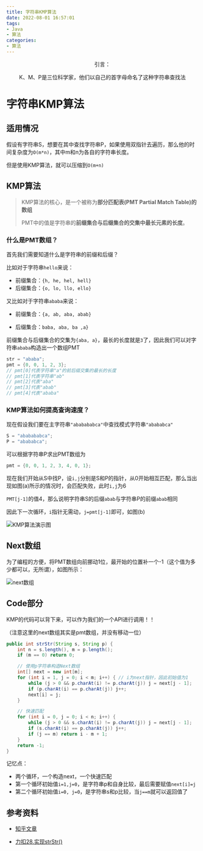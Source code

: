 ```yaml
---
title: 字符串KMP算法
date: 2022-08-01 16:57:01
tags:
- Java
- 算法
categories:
- 算法
---
```



<center>
引言： 


K、M、P是三位科学家，他们以自己的首字母命名了这种字符串查找法

</center>

<!-- more -->

# 字符串KMP算法

## 适用情况

假设有字符串S，想要在其中查找字符串P，如果使用双指针去遍历，那么他的时间复杂度为`O(m*n)`，其中m和n为各自的字符串长度。

但是使用KMP算法，就可以压缩到`O(m+n)`

## KMP算法

> KMP算法的核心，是一个被称为**部分匹配表(PMT Partial Match Table)的数组**
>
> PMT中的值是字符串的**前缀集合与后缀集合的交集中最长元素的长度**。

### 什么是PMT数组？

首先我们需要知道什么是字符串的前缀和后缀？

比如对于字符串`hello`来说：

- 前缀集合：`{h, he, hel, hell}`
- 后缀集合：`{o, lo, llo, ello}`

又比如对于字符串`ababa`来说：

- 前缀集合：`{a, ab, aba, abab}`

- 后缀集合：`baba, aba, ba ,a}`

前缀集合与后缀集合的交集为`{aba, a}`，最长的长度就是`3`了，因此我们可以对字符串`ababa`构造出一个数组PMT

```java
str = "ababa";
pmt = {0, 0, 1, 2, 3};
// pmt[0]代表字符串"a"的前后缀交集的最长的长度
// pmt[1]代表字符串"ab"
// pmt[2]代表"aba" 
// pmt[3]代表"abab"
// pmt[4]代表"ababa"
```

### KMP算法如何提高查询速度？

现在假设我们要在主字符串`"ababababca"`中查找模式字符串`"abababca"`

```java
S = "ababababca";
P = "abababca";
```

可以根据字符串P求出PMT数组为

```java
pmt = {0, 0, 1, 2, 3, 4, 0, 1};
```

现在我们开始从S中找P，设`i,j`分别是S和P的指针，从0开始相互匹配，那么当出现如图(a)所示的情况时，会匹配失败，此时`i,j`为6

`PMT[j-1]`的值4，那么说明字符串S的后缀`abab`与字符串P的前缀`abab`相同

因此下一次循环，`i`指针无需动，`j=pmt[j-1]`即可，如图(b)

![KMP算法演示图](http://img.yesmylord.cn//v2-03a0d005badd0b8e7116d8d07947681c_720w.jpg)

## Next数组

为了编程的方便，将PMT数组向前挪动1位，最开始的位置补一个-1（这个值为多少都可以，无所谓），如图所示：

![next数组](http://img.yesmylord.cn//v2-40b4885aace7b31499da9b90b7c46ed3_720w.jpg)

## Code部分

KMP的代码可以背下来，可以作为我们的一个API进行调用！！

（注意这里的next数组其实是pmt数组，并没有移动一位）

```java
public int strStr(String s, String p) {
    int n = s.length(), m = p.length();
    if (m == 0) return 0;

    // 使用p字符串构造Next数组
    int[] next = new int[m];
    for (int i = 1, j = 0; i < m; i++) { // i为next指针，因此初始值为1
        while (j > 0 && p.charAt(i) != p.charAt(j)) j = next[j - 1];
        if (p.charAt(i) == p.charAt(j)) j++;
        next[i] = j;
    }

    // 快速匹配
    for (int i = 0, j = 0; i < n; i++) {
        while (j > 0 && s.charAt(i) != p.charAt(j)) j = next[j - 1];
        if (s.charAt(i) == p.charAt(j)) j++;
        if (j == m) return i - m + 1;
    }
    return -1;
}
```

记忆点：

- 两个循环，一个构造next，一个快速匹配
- 第一个循环初始值`i=1,j=0`，是字符串p和自身比较，最后需要赋值`next[i]=j`
- 第二个循环初始值`i=0, j=0`，是字符串s和p比较，当`j==m`就可以返回值了

## 参考资料

- [知乎文章](https://www.zhihu.com/question/21923021/answer/281346746)

- [力扣28.实现strStr()](https://leetcode.cn/problems/implement-strstr/)
